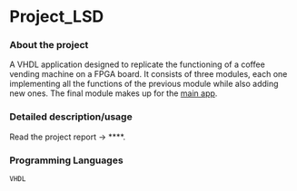 # Project_LSD

### About the project 
A VHDL application designed to replicate the functioning of a coffee vending machine on a FPGA board. 
It consists of three modules, each one implementing all the functions of the previous module while also adding new ones. The final module makes up for the [main app](Fase_III).

### Detailed description/usage 
Read the project report -> ****. 

### Programming Languages 
`VHDL`

